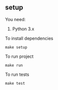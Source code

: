 ## setup

You need:
1. Python 3.x

To install dependencies
```
make setup
```

To run project
```
make run
```

To run tests
```
make test
```
